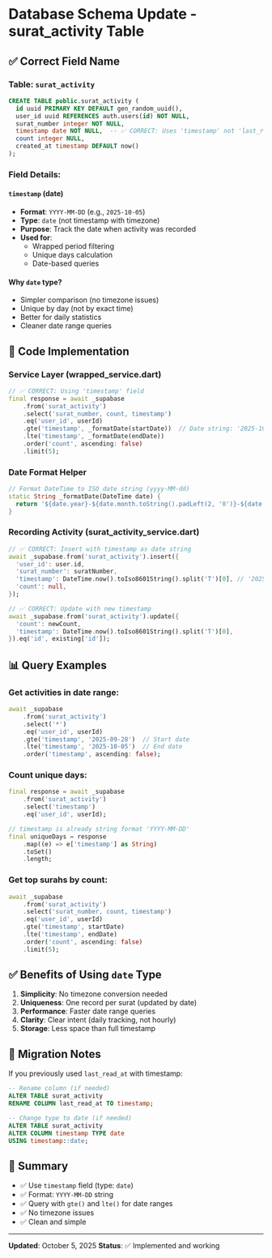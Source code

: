 # Database Schema Update - surat_activity Table

## ✅ Correct Field Name

### Table: `surat_activity`

```sql
CREATE TABLE public.surat_activity (
  id uuid PRIMARY KEY DEFAULT gen_random_uuid(),
  user_id uuid REFERENCES auth.users(id) NOT NULL,
  surat_number integer NOT NULL,
  timestamp date NOT NULL,  -- ✅ CORRECT: Uses 'timestamp' not 'last_read_at'
  count integer NULL,
  created_at timestamp DEFAULT now()
);
```

### Field Details:

#### `timestamp` (date)
- **Format**: `YYYY-MM-DD` (e.g., `2025-10-05`)
- **Type**: `date` (not timestamp with timezone)
- **Purpose**: Track the date when activity was recorded
- **Used for**: 
  - Wrapped period filtering
  - Unique days calculation
  - Date-based queries

#### Why `date` type?
- Simpler comparison (no timezone issues)
- Unique by day (not by exact time)
- Better for daily statistics
- Cleaner date range queries

## 🔧 Code Implementation

### Service Layer (wrapped_service.dart)

```dart
// ✅ CORRECT: Using 'timestamp' field
final response = await _supabase
    .from('surat_activity')
    .select('surat_number, count, timestamp')
    .eq('user_id', userId)
    .gte('timestamp', _formatDate(startDate))  // Date string: '2025-10-05'
    .lte('timestamp', _formatDate(endDate))
    .order('count', ascending: false)
    .limit(5);
```

### Date Format Helper

```dart
// Format DateTime to ISO date string (yyyy-MM-dd)
static String _formatDate(DateTime date) {
  return '${date.year}-${date.month.toString().padLeft(2, '0')}-${date.day.toString().padLeft(2, '0')}';
}
```

### Recording Activity (surat_activity_service.dart)

```dart
// ✅ CORRECT: Insert with timestamp as date string
await _supabase.from('surat_activity').insert({
  'user_id': user.id,
  'surat_number': suratNumber,
  'timestamp': DateTime.now().toIso8601String().split('T')[0], // '2025-10-05'
  'count': null,
});

// ✅ CORRECT: Update with new timestamp
await _supabase.from('surat_activity').update({
  'count': newCount,
  'timestamp': DateTime.now().toIso8601String().split('T')[0],
}).eq('id', existing['id']);
```

## 📊 Query Examples

### Get activities in date range:
```dart
await _supabase
    .from('surat_activity')
    .select('*')
    .eq('user_id', userId)
    .gte('timestamp', '2025-09-28')  // Start date
    .lte('timestamp', '2025-10-05')  // End date
    .order('timestamp', ascending: false);
```

### Count unique days:
```dart
final response = await _supabase
    .from('surat_activity')
    .select('timestamp')
    .eq('user_id', userId);

// timestamp is already string format 'YYYY-MM-DD'
final uniqueDays = response
    .map((e) => e['timestamp'] as String)
    .toSet()
    .length;
```

### Get top surahs by count:
```dart
await _supabase
    .from('surat_activity')
    .select('surat_number, count, timestamp')
    .eq('user_id', userId)
    .gte('timestamp', startDate)
    .lte('timestamp', endDate)
    .order('count', ascending: false)
    .limit(5);
```

## ✅ Benefits of Using `date` Type

1. **Simplicity**: No timezone conversion needed
2. **Uniqueness**: One record per surat (updated by date)
3. **Performance**: Faster date range queries
4. **Clarity**: Clear intent (daily tracking, not hourly)
5. **Storage**: Less space than full timestamp

## 🔄 Migration Notes

If you previously used `last_read_at` with timestamp:

```sql
-- Rename column (if needed)
ALTER TABLE surat_activity 
RENAME COLUMN last_read_at TO timestamp;

-- Change type to date (if needed)
ALTER TABLE surat_activity 
ALTER COLUMN timestamp TYPE date 
USING timestamp::date;
```

## 📝 Summary

- ✅ Use `timestamp` field (type: `date`)
- ✅ Format: `YYYY-MM-DD` string
- ✅ Query with `gte()` and `lte()` for date ranges
- ✅ No timezone issues
- ✅ Clean and simple

---

**Updated**: October 5, 2025
**Status**: ✅ Implemented and working

